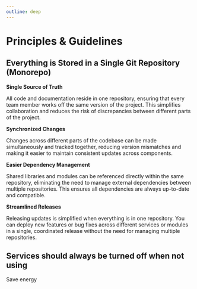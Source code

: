 ```yaml
---
outline: deep
---
```


# Principles & Guidelines

## Everything is Stored in a Single Git Repository (Monorepo)

**Single Source of Truth**

All code and documentation reside in one repository, ensuring that every team member works off the same version of the project. This simplifies collaboration and reduces the risk of discrepancies between different parts of the project.

**Synchronized Changes**

Changes across different parts of the codebase can be made simultaneously and tracked together, reducing version mismatches and making it easier to maintain consistent updates across components.

**Easier Dependency Management**

Shared libraries and modules can be referenced directly within the same repository, eliminating the need to manage external dependencies between multiple repositories. This ensures all dependencies are always up-to-date and compatible.

**Streamlined Releases**

Releasing updates is simplified when everything is in one repository. You can deploy new features or bug fixes across different services or modules in a single, coordinated release without the need for managing multiple repositories.

## Services should always be turned off when not using

Save energy
